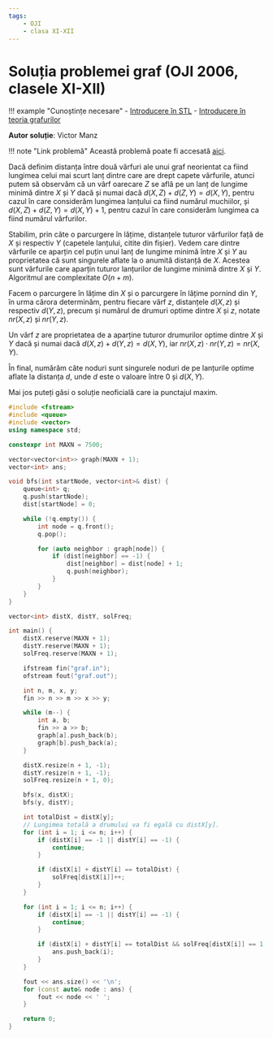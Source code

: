 ```yaml
---
tags:
    - OJI
    - clasa XI-XII
---
```


# Soluția problemei graf (OJI 2006, clasele XI-XII)

!!! example "Cunoștințe necesare"
    - [Introducere în STL](https://edu.roalgo.ro/cppintro/stl/)
    - [Introducere în teoria grafurilor](https://edu.roalgo.ro/usor/graphs/)

**Autor soluție**: Victor Manz

!!! note "Link problemă"
    Această problemă poate fi accesată [aici](https://kilonova.ro/problems/49/). 

Dacă definim distanța între două vârfuri ale unui graf neorientat ca fiind lungimea celui mai scurt lanț dintre care are drept capete vârfurile, atunci putem să observăm că un vârf oarecare $Z$ se află pe un lanț de lungime minimă dintre $X$ și $Y$ dacă și numai dacă $d(X,Z) + d(Z,Y) = d(X,Y)$, pentru cazul în care considerăm lungimea lanțului ca fiind numărul muchiilor, și $d(X,Z) + d(Z,Y) = d(X,Y) + 1$, pentru cazul în care considerăm lungimea ca fiind numărul vârfurilor. 

Stabilim, prin câte o parcurgere în lățime, distanțele tuturor vârfurilor față de $X$ și respectiv $Y$ (capetele lanțului, citite din fișier). Vedem care dintre vârfurile ce aparțin cel puțin unui lanț de lungime minimă între $X$ și $Y$ au proprietatea că sunt singurele aflate la o anumită distanță de $X$. Acestea sunt vârfurile care aparțin tuturor lanțurilor de lungime minimă dintre $X$ și $Y$. Algoritmul are complexitate $O(n + m)$.
    
Facem o parcurgere în lățime din $X$ și o parcurgere în lățime pornind din $Y$, în urma cărora determinăm, pentru fiecare vârf $z$, distanțele $d(X,z)$ și respectiv $d(Y,z)$, precum și numărul de drumuri optime dintre $X$ și $z$, notate $nr(X,z)$ și $nr(Y,z)$. 

Un vârf $z$ are proprietatea de a aparține tuturor drumurilor optime dintre $X$ și $Y$ dacă și numai dacă $d(X,z) + d(Y,z) = d(X,Y)$, iar $nr(X,z) \cdot nr(Y,z) = nr(X,Y)$.

În final, numărăm câte noduri sunt singurele noduri de pe lanțurile optime aflate la distanța $d$, unde $d$ este o valoare între $0$ și $d(X, Y)$.

Mai jos puteți găsi o soluție neoficială care ia punctajul maxim.

```cpp
#include <fstream>
#include <queue>
#include <vector>
using namespace std;

constexpr int MAXN = 7500;

vector<vector<int>> graph(MAXN + 1);
vector<int> ans;

void bfs(int startNode, vector<int>& dist) {
    queue<int> q;
    q.push(startNode);
    dist[startNode] = 0;

    while (!q.empty()) {
        int node = q.front();
        q.pop();

        for (auto neighbor : graph[node]) {
            if (dist[neighbor] == -1) {
                dist[neighbor] = dist[node] + 1;
                q.push(neighbor);
            }
        }
    }
}

vector<int> distX, distY, solFreq;

int main() {
    distX.reserve(MAXN + 1);
    distY.reserve(MAXN + 1);
    solFreq.reserve(MAXN + 1);

    ifstream fin("graf.in");
    ofstream fout("graf.out");

    int n, m, x, y;
    fin >> n >> m >> x >> y;

    while (m--) {
        int a, b;
        fin >> a >> b;
        graph[a].push_back(b);
        graph[b].push_back(a);
    }

    distX.resize(n + 1, -1);
    distY.resize(n + 1, -1);
    solFreq.resize(n + 1, 0);

    bfs(x, distX);
    bfs(y, distY);

    int totalDist = distX[y];
    // Lungimea totală a drumului va fi egală cu distX[y].
    for (int i = 1; i <= n; i++) {
        if (distX[i] == -1 || distY[i] == -1) {
            continue;
        }

        if (distX[i] + distY[i] == totalDist) {
            solFreq[distX[i]]++;
        }
    }

    for (int i = 1; i <= n; i++) {
        if (distX[i] == -1 || distY[i] == -1) {
            continue;
        }

        if (distX[i] + distY[i] == totalDist && solFreq[distX[i]] == 1) {
            ans.push_back(i);
        }
    }

    fout << ans.size() << '\n';
    for (const auto& node : ans) {
        fout << node << ' ';
    }

    return 0;
}
```
